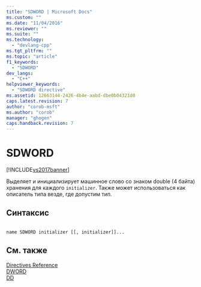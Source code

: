 ```yaml
---
title: "SDWORD | Microsoft Docs"
ms.custom: ""
ms.date: "11/04/2016"
ms.reviewer: ""
ms.suite: ""
ms.technology: 
  - "devlang-cpp"
ms.tgt_pltfrm: ""
ms.topic: "article"
f1_keywords: 
  - "SDWORD"
dev_langs: 
  - "C++"
helpviewer_keywords: 
  - "SDWORD directive"
ms.assetid: 12663144-2426-4b4e-aabd-dbe0b04321d0
caps.latest.revision: 7
author: "corob-msft"
ms.author: "corob"
manager: "ghogen"
caps.handback.revision: 7
---
```

# SDWORD
[!INCLUDE[vs2017banner](../../assembler/inline/includes/vs2017banner.md)]

Выделяет и инициализирует машинное слово со знаком double \(4 байта\) хранения для каждого `initializer`.  Также может использоваться как описатель типа везде, где допустим тип.  
  
## Синтаксис  
  
```  
  
name SDWORD initializer [[, initializer]]...  
```  
  
## См. также  
 [Directives Reference](../../assembler/masm/directives-reference.md)   
 [DWORD](../../assembler/masm/dword.md)   
 [DD](../../assembler/masm/dd.md)